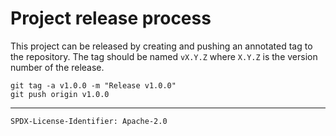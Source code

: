 # Project release process

This project can be released by creating and pushing an annotated tag to the repository. 
The tag should be named `vX.Y.Z` where `X.Y.Z` is the version number of the release.

```shell
git tag -a v1.0.0 -m "Release v1.0.0"
git push origin v1.0.0 
```
---
`SPDX-License-Identifier: Apache-2.0`
